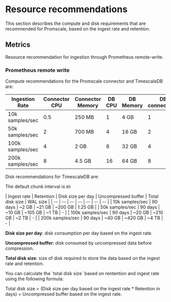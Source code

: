 # Resource recommendations
This section describes the compute and disk requirements that are recommended for Promscale, based on the ingest rate and retention. 

## Metrics
Resource recommendation for ingestion through Prometheus remote-write. 

### Prometheus remote write
Compute recommendations for the Promscale connector and TimescaleDB are:

| Ingestion Rate | Connector CPU | Connector Memory | DB CPU | DB Memory | DB connections |
| -- | -- | -- | -- | -- | -- |
| 10k samples/sec  | 0.5 | 250 MB | 1  | 4 GB  | 1 |
| 50k samples/sec  | 2   | 700 MB | 4  | 16 GB | 2 |
| 100k samples/sec | 4   | 2 GB   | 8  | 32 GB | 4 |
| 200k samples/sec | 8   | 4.5 GB | 16 | 64 GB | 8 |

Disk recommendations for TimescaleDB are:

The default chunk interval is `8h`

| Ingest rate | Retention | Disk size per day | Uncompressed buffer | Total disk size | WAL size | 
| -- | -- | -- | -- | -- | -- | -- |
| 10k samples/sec  | 90 days | ~2 GB  | ~21 GB  | ~200 GB | 1.25 GB |
| 50k samples/sec  | 90 days | ~10 GB | ~105 GB | ~1 TB   |  -      |
| 100k samples/sec | 90 days | ~20 GB | ~210 GB | ~2 TB   |  -      |
| 200k samples/sec | 90 days | ~40 GB | ~420 GB | ~4 TB   |  -      |

**Disk size per day**: disk consumption per day based on the ingest rate.

**Uncompressed buffer**: disk consumed by uncompressed data before compression.

**Total disk size**: size of disk required to store the data based on the ingest rate and retention. 

<highlight type="note">
You can calculate the `total disk size` based on rentention and ingest rate using the following formula:

Total disk size = (Disk size per day based on the ingest rate * Retention in days) + 
Uncompressed buffer based on the ingest rate.
</highlight>